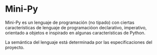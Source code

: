 # Mini-Py
Mini-Py es un lenguaje de programación (no tipado) con ciertas características de lenguaje de programacióon declarativo, imperativo, orientado a objetos e inspirado en algunas características de Python.

La semántica del lenguaje está determinada por las especificaciones del proyecto.
